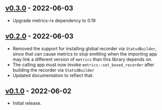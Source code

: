 ## [v0.3.0](https://github.com/github/metrics-exporter-statsd/tree/0.3.0) - 2022-06-03

* Upgrade metrics-rs dependency to 0.19

## [v0.2.0](https://github.com/github/metrics-exporter-statsd/tree/0.2.0) - 2022-06-03

* Removed the support for installing global recorder via `StatsdBuilder`, since that can cause metrics to stop emitting when the importing app may
  link a different version of `metrics` than this library depends on.
* The calling app must now invoke `metrics::set_boxed_recorder` after building the recorder via `StatsdBuilder`
* Updated documentation to reflect that. 

## [v0.1.0](https://github.com/github/metrics-exporter-statsd/tree/0.1.0) - 2022-06-02

* Initial release.